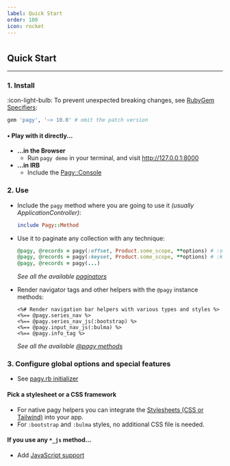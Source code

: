 ```yaml
---
label: Quick Start
order: 100
icon: rocket
---
```


#

## Quick Start

---

### 1. Install

:icon-light-bulb: To prevent unexpected breaking changes, see [RubyGem Specifiers](http://guides.rubygems.org/patterns/#pessimistic-version-constraint):

```ruby Gemfile
gem 'pagy', '~> 10.0' # omit the patch version
```

#### • Play with it directly...

- **...in the Browser**
  - Run `pagy demo` in your terminal, and visit http://127.0.0.1:8000
- **...in IRB**
  - Include the [Pagy::Console](../sandbox/console)

### 2. Use

- Include the `pagy` method where you are going to use it _(usually ApplicationController)_:
  ```ruby
  include Pagy::Method
  ```
  
- Use it to paginate any collection with any technique:
  ```ruby
  @pagy, @records = pagy(:offset, Product.some_scope, **options) # :offset paginator
  @pagy, @records = pagy(:keyset, Product.some_scope, **options) # :keyset paginator
  @pagy, @records = pagy(...)
  ```
  
  _See all the available [paginators](../toolbox/paginators#paginators)_

- Render navigator tags and other helpers with the `@pagy` instance methods:

  ```erb
  <%# Render navigation bar helpers with various types and styles %>
  <%== @pagy.series_nav %>
  <%== @pagy.series_nav_js(:bootstrap) %>
  <%== @pagy.input_nav_js(:bulma) %>
  <%== @pagy.info_tag %>
  ``` 
  _See all the available [@pagy methods](../toolbox/methods)_

### 3. Configure global options and special features

- See [pagy.rb initializer](../toolbox/initializer.md)

#### Pick a stylesheet or a CSS framework

- For native pagy helpers you can integrate the [Stylesheets (CSS or Tailwind)](../resources/stylesheets) into your app.
- For `:bootstrap` and `:bulma` styles, no additional CSS file is needed.

#### If you use any `*_js` method...

- Add [JavaScript support](../resources/javascript)
